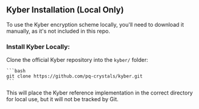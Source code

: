 ## Kyber Installation (Local Only)

To use the Kyber encryption scheme locally, you'll need to download it manually, as it's not included in this repo.

### Install Kyber Locally:
Clone the official Kyber repository into the `kyber/` folder:

    ```bash
    git clone https://github.com/pq-crystals/kyber.git
    ```

This will place the Kyber reference implementation in the correct directory for local use, but it will not be tracked by Git.